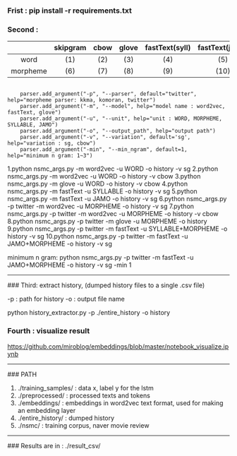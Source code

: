 
### Frist : pip install -r requirements.txt

### Second :

|          | skipgram | cbow | glove | fastText(syll) | fastText(jamo) |
|:--------:|:--------:|:----:|:-----:|:--------------:|:--------------:|
|   word   |    (1)   |  (2) |  (3)  |       (4)      |       (5)      |
| morpheme |    (6)   |  (7) |  (8)  |       (9)      |      (10)      |


<pre><code>
    parser.add_argument("-p", "--parser", default="twitter", help="morpheme parser: kkma, komoran, twitter")
    parser.add_argument("-m", "--model", help="model name : word2vec, fastText, glove")
    parser.add_argument("-u", "--unit", help="unit : WORD, MORPHEME, SYLLABLE, JAMO")
    parser.add_argument("-o", "--output_path", help="output path")
    parser.add_argument("-v", "--variation", default='sg', help="variation : sg, cbow")
    parser.add_argument("-min", "--min_ngram", default=1, help="minimum n gram: 1~3")
</pre></code>



1.python nsmc_args.py -m word2vec -u WORD -o history -v sg
2.python nsmc_args.py -m word2vec -u WORD -o history -v cbow
3.python nsmc_args.py -m glove -u WORD -o history -v cbow
4.python nsmc_args.py -m fastText -u SYLLABLE -o history -v sg
5.python nsmc_args.py -m fastText -u JAMO -o history -v sg 
6.python nsmc_args.py -p twitter -m word2vec -u MORPHEME -o history -v sg
7.python nsmc_args.py -p twitter -m word2vec -u MORPHEME -o history -v cbow
8.python nsmc_args.py -p twitter -m glove -u MORPHEME -o history
9.python nsmc_args.py -p twitter -m fastText -u SYLLABLE+MORPHEME -o history -v sg
10.python nsmc_args.py -p twitter -m fastText -u JAMO+MORPHEME -o history -v sg

minimum n gram: python nsmc_args.py -p twitter -m fastText -u JAMO+MORPHEME -o history -v sg -min 1

<hr/>
### Third: extract history, (dumped history files to a single .csv file)

-p : path for history
-o : output file name

python history_extractor.py -p ./entire_history -o history

### Fourth : visualize result
https://github.com/miroblog/embeddings/blob/master/notebook_visualize.ipynb


<hr/>
### PATH 

1. ./training_samples/ : data x, label y for the lstm
2. ./preprocessed/ : processed texts and tokens
3. ./embeddings/ : embeddings in word2vec text format, used for making an embedding layer
4. ./entire_history/ : dumped history
5. ./nsmc/ : training corpus, naver movie review

<hr/>
### Results are in : ./result_csv/

  